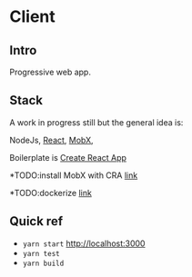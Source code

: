 # Client

## Intro
Progressive web app.

## Stack
A work in progress still but the general idea is:

NodeJs, [React](https://github.com/facebook/react), [MobX](https://mobx.js.org/getting-started.html), 

Boilerplate is [Create React App](https://github.com/facebook/create-react-app)

*TODO:install MobX with CRA [link](https://swizec.com/blog/mobx-with-create-react-app/swizec/7158)

*TODO:dockerize [link](https://mherman.org/blog/dockerizing-a-react-app/)

## Quick ref

* `yarn start` [http://localhost:3000](http://localhost:3000)
* `yarn test`
* `yarn build`
